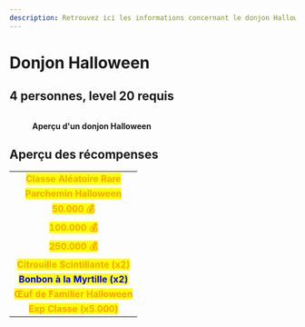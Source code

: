 ```yaml
---
description: Retrouvez ici les informations concernant le donjon Halloween
---
```


# Donjon Halloween

## 4 personnes, level 20 requis

<figure><img src="../.gitbook/assets/Les_Donjons/Portail_Halloween.png" alt=""><figcaption><p><strong>Aperçu d'un donjon Halloween</strong></p></figcaption></figure>

## Aperçu des récompenses

|                                                                                   |
|:---------------------------------------------------------------------------------:|
| <mark style="color:orange;"><strong>Classe Aléatoire Rare</strong></mark>         |
| <mark style="color:orange;"><strong>Parchemin Halloween</strong></mark>           |
| <mark style="color:orange;"><strong>50.000 💰</strong></mark>                     |
| <mark style="color:orange;"><strong>100.000 💰</strong></mark>                    |
| <mark style="color:orange;"><strong>250.000 💰</strong></mark>                    |
| <mark style="color:orange;"><strong>Citrouille Scintillante (x2)</strong></mark>  |
| <mark style="color:blue;"><strong>Bonbon à la Myrtille (x2)</strong></mark>       |
| <mark style="color:orange;"><strong>Œuf de Familier Halloween</strong></mark>     |
| <mark style="color:orange;"><strong>Exp Classe (x5.000)</strong></mark>           |